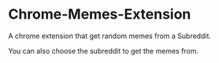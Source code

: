 # Chrome-Memes-Extension
A chrome extension that get random memes from a Subreddit.

You can also choose the subreddit to get the memes from.

